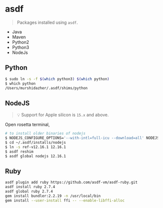 # asdf

> Packages installed using `asdf`.

- Java
- Maven
- Python2
- Python3
- NodeJs

## Python

```sh
$ sudo ln -s -f $(which python3) $(which python)
$ which python
/Users/murshidazher/.asdf/shims/python
```

## NodeJS

> 💡 Support for Apple silicon is `15.x` and above.

Open rosetta terminal,

```sh
# to install older binaries of nodejs
$ NODEJS_CONFIGURE_OPTIONS='--with-intl=full-icu --download=all' NODEJS_CHECK_SIGNATURES="no" asdf install nodejs ref:v12.16.1
$ cd ~/.asdf/installs/nodejs
$ ln -s ref-v12.16.1 12.16.1
$ asdf reshim
$ asdf global nodejs 12.16.1
```

## Ruby

```sh
asdf plugin add ruby https://github.com/asdf-vm/asdf-ruby.git
asdf install ruby 2.7.4
asdf global ruby 2.7.4
gem install bundler:2.2.19 -n /usr/local/bin
gem install --user-install ffi -- --enable-libffi-alloc
```
